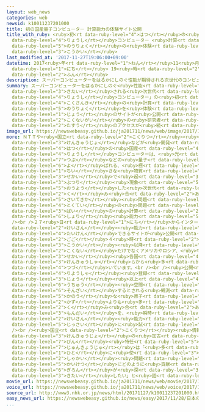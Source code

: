```yaml
---
layout: web_news
categories: web
newsid: k10011237201000
title: 初の国産量子コンピューター 計算能力の体験サイト公開
title_with_ruby: <ruby>初<rt data-ruby-level="4">はつ</rt></ruby>の<ruby>国産<rt data-ruby-level="4">こくさん</rt></ruby><ruby>量子<rt
  data-ruby-level="4">りょうし</rt></ruby>コンピューター <ruby>計算<rt data-ruby-level="2">けいさん</rt></ruby><ruby>能力<rt
  data-ruby-level="5">のうりょく</rt></ruby>の<ruby>体験<rt data-ruby-level="4">たいけん</rt></ruby>サイト<ruby>公開<rt
  data-ruby-level="3">こうかい</rt></ruby>
last_modified_at: '2017-11-27T19:06:00+09:00'
datetime: 2017<ruby>年<rt data-ruby-level="1">ねん</rt></ruby>11<ruby>月<rt data-ruby-level="1">がつ</rt></ruby>27<ruby>日<rt
  data-ruby-level="1">にち</rt></ruby> 19<ruby>時<rt data-ruby-level="2">じ</rt></ruby>06<ruby>分<rt
  data-ruby-level="2">ふん</rt></ruby>
description: スーパーコンピューターをはるかにしのぐ性能が期待される次世代のコンピューター、「量子コンピューター」の初の国産機の計算能力を体験できるインターネット上のサイトが公開され、国内外の研究者らから多数のアクセスが続いています。
summary: スーパーコンピューターをはるかにしのぐ<ruby>性能<rt data-ruby-level="5">せいのう</rt></ruby>が<ruby>期待<rt
  data-ruby-level="3">きたい</rt></ruby>される<ruby>次世代<rt data-ruby-level="3">じせだい</rt></ruby>のコンピューター、「<ruby>量子<rt
  data-ruby-level="4">りょうし</rt></ruby>コンピューター」の<ruby>初<rt data-ruby-level="4">はつ</rt></ruby>の<ruby>国産機<rt
  data-ruby-level="4">こくさんき</rt></ruby>の<ruby>計算<rt data-ruby-level="2">けいさん</rt></ruby><ruby>能力<rt
  data-ruby-level="5">のうりょく</rt></ruby>を<ruby>体験<rt data-ruby-level="4">たいけん</rt></ruby>できるインターネット<ruby>上<rt
  data-ruby-level="1">じょう</rt></ruby>のサイトが<ruby>公開<rt data-ruby-level="3">こうかい</rt></ruby>され、<ruby>国内外<rt
  data-ruby-level="2">こくないがい</rt></ruby>の<ruby>研究者<rt data-ruby-level="3">けんきゅうしゃ</rt></ruby>らから<ruby>多数<rt
  data-ruby-level="2">たすう</rt></ruby>のアクセスが<ruby>続<rt data-ruby-level="4">つづ</rt></ruby>いています。
image_url: https://newswebeasy.github.io/ja201711/news/web/image/2017/11/27/K10011237201_1711271813_1711271827_01_03.jpg
more: ＮＴＴや<ruby>国立<rt data-ruby-level="2">こくりつ</rt></ruby><ruby>情報学<rt data-ruby-level="5">じょうほうがく</rt></ruby><ruby>研究所<rt
  data-ruby-level="3">けんきゅうじょ</rt></ruby>などが<ruby>開発<rt data-ruby-level="3">かいはつ</rt></ruby>した<ruby>初<rt
  data-ruby-level="4">はつ</rt></ruby>の<ruby>国産<rt data-ruby-level="4">こくさん</rt></ruby><ruby>量子<rt
  data-ruby-level="4">りょうし</rt></ruby>コンピューターは、<ruby>光<rt data-ruby-level="2">ひかり</rt></ruby>の<ruby>粒<rt
  data-ruby-level="7">つぶ</rt></ruby>などの<ruby>量子<rt data-ruby-level="4">りょうし</rt></ruby>と<ruby>呼<rt
  data-ruby-level="6">よ</rt></ruby>ばれる、<ruby>極<rt data-ruby-level="7">きわ</rt></ruby>めて<ruby>小<rt
  data-ruby-level="1">ちい</rt></ruby>さな<ruby>物質<rt data-ruby-level="5">ぶっしつ</rt></ruby>の<ruby>世界<rt
  data-ruby-level="3">せかい</rt></ruby>で<ruby>起<rt data-ruby-level="3">お</rt></ruby>きる<ruby>物理<rt
  data-ruby-level="3">ぶつり</rt></ruby><ruby>現象<rt data-ruby-level="5">げんしょう</rt></ruby>を<ruby>応用<rt
  data-ruby-level="5">おうよう</rt></ruby>した<ruby>次世代<rt data-ruby-level="3">じせだい</rt></ruby>のコンピューターで、「<ruby>組<rt
  data-ruby-level="2">く</rt></ruby>み<ruby>合<rt data-ruby-level="2">あ</rt></ruby>わせ<ruby>最適化<rt
  data-ruby-level="5">さいてきか</rt></ruby><ruby>問題<rt data-ruby-level="3">もんだい</rt></ruby>」という<ruby>特定<rt
  data-ruby-level="4">とくてい</rt></ruby>の<ruby>問題<rt data-ruby-level="3">もんだい</rt></ruby>で、スーパーコンピューターの１００<ruby>倍<rt
  data-ruby-level="3">ばい</rt></ruby>の<ruby>計算<rt data-ruby-level="2">けいさん</rt></ruby><ruby>処理<rt
  data-ruby-level="6">しょり</rt></ruby><ruby>能力<rt data-ruby-level="5">のうりょく</rt></ruby>があるということです。<br
  /><br />２７<ruby>日<rt data-ruby-level="1">にち</rt></ruby>からインターネットを<ruby>通<rt data-ruby-level="2">つう</rt></ruby>じてその<ruby>計算<rt
  data-ruby-level="2">けいさん</rt></ruby><ruby>能力<rt data-ruby-level="5">のうりょく</rt></ruby>を<ruby>体験<rt
  data-ruby-level="4">たいけん</rt></ruby>できるサイトが<ruby>公開<rt data-ruby-level="3">こうかい</rt></ruby>され、<ruby>午後<rt
  data-ruby-level="2">ごご</rt></ruby>４<ruby>時<rt data-ruby-level="2">じ</rt></ruby>の<ruby>公開<rt
  data-ruby-level="3">こうかい</rt></ruby><ruby>以降<rt data-ruby-level="6">いこう</rt></ruby>、<ruby>国内<rt
  data-ruby-level="2">こくない</rt></ruby>だけでなくアメリカやロシア、<ruby>中国<rt data-ruby-level="2">ちゅうごく</rt></ruby>など<ruby>世界<rt
  data-ruby-level="3">せかい</rt></ruby><ruby>各国<rt data-ruby-level="4">かっこく</rt></ruby>の<ruby>研究者<rt
  data-ruby-level="3">けんきゅうしゃ</rt></ruby>らから<ruby>多<rt data-ruby-level="2">おお</rt></ruby>くのアクセスが<ruby>続<rt
  data-ruby-level="4">つづ</rt></ruby>いています。<br /><br /><ruby>公開<rt data-ruby-level="3">こうかい</rt></ruby>されたサイトに<ruby>利用者<rt
  data-ruby-level="4">りようしゃ</rt></ruby><ruby>登録<rt data-ruby-level="4">とうろく</rt></ruby>をすると、１０の６００<ruby>乗<rt
  data-ruby-level="3">じょう</rt></ruby><ruby>以上<rt data-ruby-level="4">いじょう</rt></ruby>という<ruby>宇宙<rt
  data-ruby-level="6">うちゅう</rt></ruby><ruby>空間<rt data-ruby-level="2">くうかん</rt></ruby>に<ruby>存在<rt
  data-ruby-level="6">そんざい</rt></ruby>するとされる<ruby>観測<rt data-ruby-level="5">かんそく</rt></ruby><ruby>可能<rt
  data-ruby-level="5">かのう</rt></ruby>な<ruby>原子<rt data-ruby-level="2">げんし</rt></ruby>の<ruby>数<rt
  data-ruby-level="2">かず</rt></ruby>よりも<ruby>多<rt data-ruby-level="2">おお</rt></ruby>い<ruby>組<rt
  data-ruby-level="2">く</rt></ruby>み<ruby>合<rt data-ruby-level="2">あ</rt></ruby>わせがある<ruby>問題<rt
  data-ruby-level="3">もんだい</rt></ruby>を、<ruby>瞬時<rt data-ruby-level="7">しゅんじ</rt></ruby>にとく<ruby>計算<rt
  data-ruby-level="2">けいさん</rt></ruby><ruby>能力<rt data-ruby-level="5">のうりょく</rt></ruby>を<ruby>実際<rt
  data-ruby-level="5">じっさい</rt></ruby>に<ruby>試<rt data-ruby-level="7">ため</rt></ruby>せるということです。<br
  /><br /><ruby>国立<rt data-ruby-level="2">こくりつ</rt></ruby><ruby>情報学<rt data-ruby-level="5">じょうほうがく</rt></ruby><ruby>研究所<rt
  data-ruby-level="3">けんきゅうじょ</rt></ruby>の<ruby>加古<rt data-ruby-level="4">かこ</rt></ruby><ruby>敏<rt
  data-ruby-level="7">びん</rt></ruby><ruby>特任<rt data-ruby-level="5">とくにん</rt></ruby><ruby>准教授<rt
  data-ruby-level="7">じゅんきょうじゅ</rt></ruby>は「<ruby>多<rt data-ruby-level="2">おお</rt></ruby>くの<ruby>人<rt
  data-ruby-level="1">ひと</rt></ruby>に<ruby>使<rt data-ruby-level="3">つか</rt></ruby>ってもらい、<ruby>社会<rt
  data-ruby-level="2">しゃかい</rt></ruby><ruby>問題<rt data-ruby-level="3">もんだい</rt></ruby>の<ruby>解決<rt
  data-ruby-level="5">かいけつ</rt></ruby>にどのように<ruby>貢献<rt data-ruby-level="7">こうけん</rt></ruby>できるのか、<ruby>議論<rt
  data-ruby-level="6">ぎろん</rt></ruby>が<ruby>深<rt data-ruby-level="3">ふか</rt></ruby>まることを<ruby>期待<rt
  data-ruby-level="3">きたい</rt></ruby>したい」と<ruby>話<rt data-ruby-level="2">はな</rt></ruby>しています。
movie_url: https://newswebeasy.github.io/ja201711/news/web/movie/2017/11/27/k10011237201_201711271813_201711271827.mp4
voice_url: https://newswebeasy.github.io/ja201711/news/web/voice/2017/11/27/k10011237201_201711271813_201711271827.mp3
source_url: http://www3.nhk.or.jp/news/html/20171127/k10011237201000.html
easy_news_url: https://newswebeasy.github.io/news/easy/2017/11/28/日本の量子コンピューターが使えるウェブサイト
...
```


